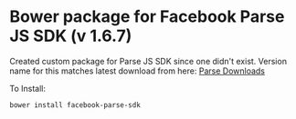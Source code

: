 # Bower package for Facebook Parse JS SDK (v 1.6.7)
Created custom package for Parse JS SDK since one didn't exist.
Version name for this matches latest download from here:
[Parse Downloads](https://parse.com/docs/downloads)

To Install:

```sh
bower install facebook-parse-sdk
```

